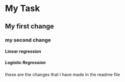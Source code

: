 # My Task


## My first change

### my second change

#### Linear regression

##### Logistic Regression

these are the changes that I have made in the readme file
```
